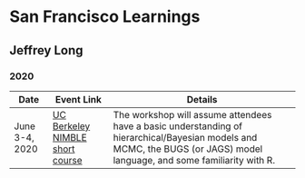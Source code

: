 # San Francisco Learnings
## Jeffrey Long
### 2020

Date | Event Link | Details
------ | ------------------- | -----------------------------
June 3-4, 2020 | [UC Berkeley NIMBLE short course](https://r-nimble.org/nimble-short-course-june-3-4-2020-at-uc-berkeley) | The workshop will assume attendees have a basic understanding of hierarchical/Bayesian models and MCMC, the BUGS (or JAGS) model language, and some familiarity with R.

